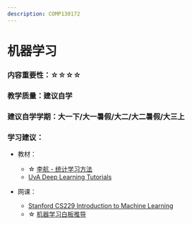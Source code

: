 ```yaml
---
description: COMP130172
---
```


# 机器学习

### 内容重要性：☆☆☆☆

### 教学质量：建议自学

### 建议自学学期：大一下/大一暑假/大二/大二暑假/大三上

### 学习建议：

* 教材：
  * ☆ [李航 - 统计学习方法](https://book.douban.com/subject/33437381/)
  * [UvA Deep Learning Tutorials](https://uvadlc-notebooks.readthedocs.io/en/latest/index.html)
*   网课：

    * [Stanford CS229 Introduction to Machine Learning](https://csdiy.wiki/%E6%9C%BA%E5%99%A8%E5%AD%A6%E4%B9%A0/CS229/)
    * ☆ [机器学习白板推导](https://www.bilibili.com/video/BV1aE411o7qd)

